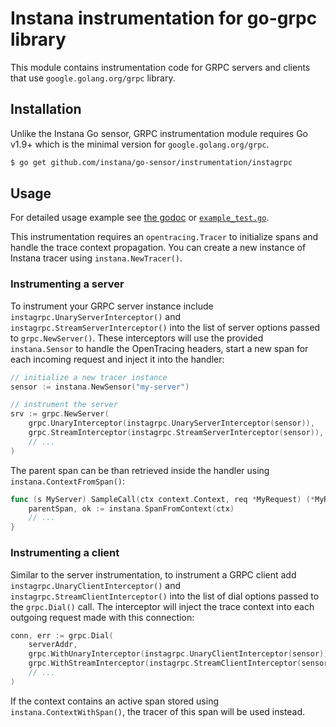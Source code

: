 Instana instrumentation for go-grpc library
===========================================

This module contains instrumentation code for GRPC servers and clients that use `google.golang.org/grpc` library.

Installation
------------

Unlike the Instana Go sensor, GRPC instrumentation module requires Go v1.9+ which is the minimal version for `google.golang.org/grpc`.

```bash
$ go get github.com/instana/go-sensor/instrumentation/instagrpc
```

Usage
-----

For detailed usage example see [the godoc](https://pkg.go.dev/github.com/instana/go-sensor/instrumentation/instagrpc?tab=doc) or
[`example_test.go`](./example_test.go).

This instrumentation requires an `opentracing.Tracer` to initialize spans and handle the trace context propagation.
You can create a new instance of Instana tracer using `instana.NewTracer()`.

### Instrumenting a server

To instrument your GRPC server instance include `instagrpc.UnaryServerInterceptor()` and `instagrpc.StreamServerInterceptor()`
into the list of server options passed to `grpc.NewServer()`. These interceptors will use the provided `instana.Sensor` to
handle the OpenTracing headers, start a new span for each incoming request and inject it into the handler:

```go
// initialize a new tracer instance
sensor := instana.NewSensor("my-server")

// instrument the server
srv := grpc.NewServer(
	grpc.UnaryInterceptor(instagrpc.UnaryServerInterceptor(sensor)),
	grpc.StreamInterceptor(instagrpc.StreamServerInterceptor(sensor)),
	// ...
)
```

The parent span can be than retrieved inside the handler using `instana.ContextFromSpan()`:

```go
func (s MyServer) SampleCall(ctx context.Context, req *MyRequest) (*MyResponse, error) {
	parentSpan, ok := instana.SpanFromContext(ctx)
	// ...
}
```

### Instrumenting a client

Similar to the server instrumentation, to instrument a GRPC client add `instagrpc.UnaryClientInterceptor()` and
`instagrpc.StreamClientInterceptor()` into the list of dial options passed to the `grpc.Dial()` call. The interceptor
will inject the trace context into each outgoing request made with this connection:

```go
conn, err := grpc.Dial(
	serverAddr,
	grpc.WithUnaryInterceptor(instagrpc.UnaryClientInterceptor(sensor)),
	grpc.WithStreamInterceptor(instagrpc.StreamClientInterceptor(sensor)),
	// ...
)
```

If the context contains an active span stored using `instana.ContextWithSpan()`, the tracer of this span will be used instead.

